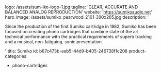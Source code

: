 logo: /assets/sum-iko-logo-1.jpg
tagline: 'CLEAR, ACCURATE AND BALANCED ANALOG REPRODUCTION'
website: 'https://sumikoaudio.net'
hero_image: /assets/sumiko_pearwood_2101-300x205.jpg
description: '<p>Since the production of the first Sumiko cartridge in 1982, Sumiko has been focused on creating phono cartridges that combine state of the art technical performance with the practical requirements of superb tracking and a musical, non-fatiguing, sonic presentation.</p>'
title: Sumiko
id: b87c473b-eeb5-44d9-b405-246738f1c208
product-categories:
  - phono-cartridges
